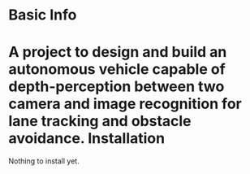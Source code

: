 Basic Info
==========
A project to design and build an autonomous vehicle capable of depth-perception between two camera and image recognition for lane tracking and obstacle avoidance.
Installation
============
Nothing to install yet.
